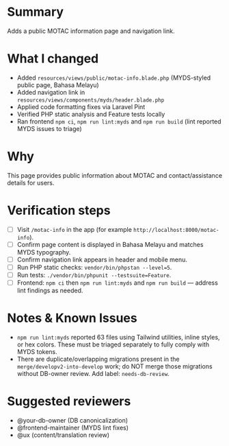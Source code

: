 
# Summary

Adds a public MOTAC information page and navigation link.

# What I changed

- Added `resources/views/public/motac-info.blade.php` (MYDS-styled public page, Bahasa Melayu)
- Added navigation link in `resources/views/components/myds/header.blade.php`
- Applied code formatting fixes via Laravel Pint
- Verified PHP static analysis and Feature tests locally
- Ran frontend `npm ci`, `npm run lint:myds` and `npm run build` (lint reported MYDS issues to triage)

# Why

This page provides public information about MOTAC and contact/assistance details for users.

# Verification steps

- [ ] Visit `/motac-info` in the app (for example `http://localhost:8000/motac-info`).
- [ ] Confirm page content is displayed in Bahasa Melayu and matches MYDS typography.
- [ ] Confirm navigation link appears in header and mobile menu.
- [ ] Run PHP static checks: `vendor/bin/phpstan --level=5`.
- [ ] Run tests: `./vendor/bin/phpunit --testsuite=Feature`.
- [ ] Frontend: `npm ci` then `npm run lint:myds` and `npm run build` — address lint findings as needed.

# Notes & Known Issues

- `npm run lint:myds` reported 63 files using Tailwind utilities, inline styles, or hex colors. These must be triaged separately to fully comply with MYDS tokens.
- There are duplicate/overlapping migrations present in the `merge/developv2-into-develop` work; do NOT merge those migrations without DB-owner review. Add label: `needs-db-review`.

# Suggested reviewers

- @your-db-owner (DB canonicalization)
- @frontend-maintainer (MYDS lint fixes)
- @ux (content/translation review)
